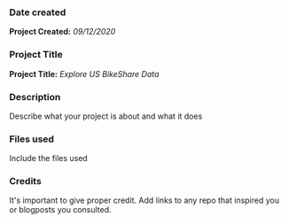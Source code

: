### Date created
**Project Created:** *09/12/2020*

### Project Title
**Project Title:**   *Explore US BikeShare Data*

### Description
Describe what your project is about and what it does

### Files used
Include the files used

### Credits
It's important to give proper credit. Add links to any repo that inspired you or blogposts you consulted.
